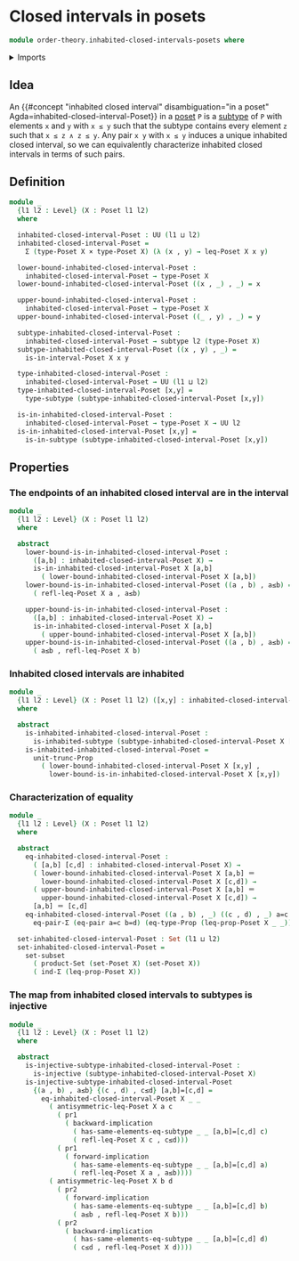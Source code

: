 # Closed intervals in posets

```agda
module order-theory.inhabited-closed-intervals-posets where
```

<details><summary>Imports</summary>

```agda
open import foundation.cartesian-product-types
open import foundation.dependent-pair-types
open import foundation.equality-cartesian-product-types
open import foundation.equality-dependent-pair-types
open import foundation.identity-types
open import foundation.images-subtypes
open import foundation.inhabited-subtypes
open import foundation.injective-maps
open import foundation.logical-equivalences
open import foundation.propositional-truncations
open import foundation.propositions
open import foundation.sets
open import foundation.subtypes
open import foundation.universe-levels

open import order-theory.interval-subposets
open import order-theory.posets
```

</details>

## Idea

An
{{#concept "inhabited closed interval" disambiguation="in a poset" Agda=inhabited-closed-interval-Poset}}
in a [poset](order-theory.posets.md) `P` is a [subtype](foundation.subtypes.md)
of `P` with elements `x` and `y` with `x ≤ y` such that the subtype contains
every element `z` such that `x ≤ z ∧ z ≤ y`. Any pair `x y` with `x ≤ y` induces
a unique inhabited closed interval, so we can equivalently characterize
inhabited closed intervals in terms of such pairs.

## Definition

```agda
module _
  {l1 l2 : Level} (X : Poset l1 l2)
  where

  inhabited-closed-interval-Poset : UU (l1 ⊔ l2)
  inhabited-closed-interval-Poset =
    Σ (type-Poset X × type-Poset X) (λ (x , y) → leq-Poset X x y)

  lower-bound-inhabited-closed-interval-Poset :
    inhabited-closed-interval-Poset → type-Poset X
  lower-bound-inhabited-closed-interval-Poset ((x , _) , _) = x

  upper-bound-inhabited-closed-interval-Poset :
    inhabited-closed-interval-Poset → type-Poset X
  upper-bound-inhabited-closed-interval-Poset ((_ , y) , _) = y

  subtype-inhabited-closed-interval-Poset :
    inhabited-closed-interval-Poset → subtype l2 (type-Poset X)
  subtype-inhabited-closed-interval-Poset ((x , y) , _) =
    is-in-interval-Poset X x y

  type-inhabited-closed-interval-Poset :
    inhabited-closed-interval-Poset → UU (l1 ⊔ l2)
  type-inhabited-closed-interval-Poset [x,y] =
    type-subtype (subtype-inhabited-closed-interval-Poset [x,y])

  is-in-inhabited-closed-interval-Poset :
    inhabited-closed-interval-Poset → type-Poset X → UU l2
  is-in-inhabited-closed-interval-Poset [x,y] =
    is-in-subtype (subtype-inhabited-closed-interval-Poset [x,y])
```

## Properties

### The endpoints of an inhabited closed interval are in the interval

```agda
module _
  {l1 l2 : Level} (X : Poset l1 l2)
  where

  abstract
    lower-bound-is-in-inhabited-closed-interval-Poset :
      ([a,b] : inhabited-closed-interval-Poset X) →
      is-in-inhabited-closed-interval-Poset X [a,b]
        ( lower-bound-inhabited-closed-interval-Poset X [a,b])
    lower-bound-is-in-inhabited-closed-interval-Poset ((a , b) , a≤b) =
      ( refl-leq-Poset X a , a≤b)

    upper-bound-is-in-inhabited-closed-interval-Poset :
      ([a,b] : inhabited-closed-interval-Poset X) →
      is-in-inhabited-closed-interval-Poset X [a,b]
        ( upper-bound-inhabited-closed-interval-Poset X [a,b])
    upper-bound-is-in-inhabited-closed-interval-Poset ((a , b) , a≤b) =
      ( a≤b , refl-leq-Poset X b)
```

### Inhabited closed intervals are inhabited

```agda
module _
  {l1 l2 : Level} (X : Poset l1 l2) ([x,y] : inhabited-closed-interval-Poset X)
  where

  abstract
    is-inhabited-inhabited-closed-interval-Poset :
      is-inhabited-subtype (subtype-inhabited-closed-interval-Poset X [x,y])
    is-inhabited-inhabited-closed-interval-Poset =
      unit-trunc-Prop
        ( lower-bound-inhabited-closed-interval-Poset X [x,y] ,
          lower-bound-is-in-inhabited-closed-interval-Poset X [x,y])
```

### Characterization of equality

```agda
module _
  {l1 l2 : Level} (X : Poset l1 l2)
  where

  abstract
    eq-inhabited-closed-interval-Poset :
      ( [a,b] [c,d] : inhabited-closed-interval-Poset X) →
      ( lower-bound-inhabited-closed-interval-Poset X [a,b] ＝
        lower-bound-inhabited-closed-interval-Poset X [c,d]) →
      ( upper-bound-inhabited-closed-interval-Poset X [a,b] ＝
        upper-bound-inhabited-closed-interval-Poset X [c,d]) →
      [a,b] ＝ [c,d]
    eq-inhabited-closed-interval-Poset ((a , b) , _) ((c , d) , _) a=c b=d =
      eq-pair-Σ (eq-pair a=c b=d) (eq-type-Prop (leq-prop-Poset X _ _))

  set-inhabited-closed-interval-Poset : Set (l1 ⊔ l2)
  set-inhabited-closed-interval-Poset =
    set-subset
      ( product-Set (set-Poset X) (set-Poset X))
      ( ind-Σ (leq-prop-Poset X))
```

### The map from inhabited closed intervals to subtypes is injective

```agda
module _
  {l1 l2 : Level} (X : Poset l1 l2)
  where

  abstract
    is-injective-subtype-inhabited-closed-interval-Poset :
      is-injective (subtype-inhabited-closed-interval-Poset X)
    is-injective-subtype-inhabited-closed-interval-Poset
      {(a , b) , a≤b} {(c , d) , c≤d} [a,b]=[c,d] =
        eq-inhabited-closed-interval-Poset X _ _
          ( antisymmetric-leq-Poset X a c
            ( pr1
              ( backward-implication
                ( has-same-elements-eq-subtype _ _ [a,b]=[c,d] c)
                ( refl-leq-Poset X c , c≤d)))
            ( pr1
              ( forward-implication
                ( has-same-elements-eq-subtype _ _ [a,b]=[c,d] a)
                ( refl-leq-Poset X a , a≤b))))
          ( antisymmetric-leq-Poset X b d
            ( pr2
              ( forward-implication
                ( has-same-elements-eq-subtype _ _ [a,b]=[c,d] b)
                ( a≤b , refl-leq-Poset X b)))
            ( pr2
              ( backward-implication
                ( has-same-elements-eq-subtype _ _ [a,b]=[c,d] d)
                ( c≤d , refl-leq-Poset X d))))
```
